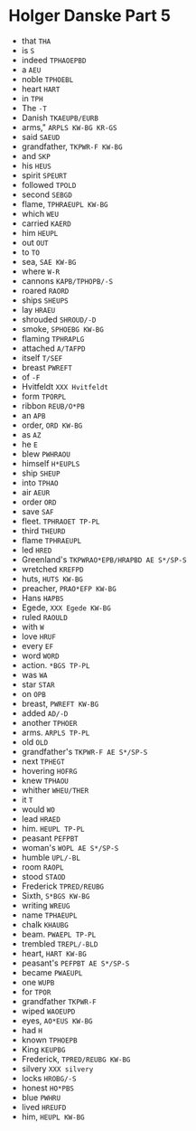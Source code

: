 # Holger Danske Part 5

* that `THA`
* is `S`
* indeed `TPHAOEPBD`
* a `AEU`
* noble `TPHOEBL`
* heart `HART`
* in `TPH`
* The `-T`
* Danish `TKAEUPB/EURB`
* arms," `ARPLS KW-BG KR-GS`
* said `SAEUD`
* grandfather, `TKPWR-F KW-BG`
* and `SKP`
* his `HEUS`
* spirit `SPEURT`
* followed `TPOLD`
* second `SEBGD`
* flame, `TPHRAEUPL KW-BG`
* which `WEU`
* carried `KAERD`
* him `HEUPL`
* out `OUT`
* to `TO`
* sea, `SAE KW-BG`
* where `W-R`
* cannons `KAPB/TPHOPB/-S`
* roared `RAORD`
* ships `SHEUPS`
* lay `HRAEU`
* shrouded `SHROUD/-D`
* smoke, `SPHOEBG KW-BG`
* flaming `TPHRAPLG`
* attached `A/TAFPD`
* itself `T/SEF`
* breast `PWREFT`
* of `-F`
* Hvitfeldt `XXX Hvitfeldt`
* form `TPORPL`
* ribbon `REUB/O*PB`
* an `APB`
* order, `ORD KW-BG`
* as `AZ`
* he `E`
* blew `PWHRAOU`
* himself `H*EUPLS`
* ship `SHEUP`
* into `TPHAO`
* air `AEUR`
* order `ORD`
* save `SAF`
* fleet. `TPHRAOET TP-PL`
* third `THEURD`
* flame `TPHRAEUPL`
* led `HRED`
* Greenland's `TKPWRAO*EPB/HRAPBD AE S*/SP-S`
* wretched `KREFPD`
* huts, `HUTS KW-BG`
* preacher, `PRAO*EFP KW-BG`
* Hans `HAPBS`
* Egede, `XXX Egede KW-BG`
* ruled `RAOULD`
* with `W`
* love `HRUF`
* every `EF`
* word `WORD`
* action. `*BGS TP-PL`
* was `WA`
* star `STAR`
* on `OPB`
* breast, `PWREFT KW-BG`
* added `AD/-D`
* another `TPHOER`
* arms. `ARPLS TP-PL`
* old `OLD`
* grandfather's `TKPWR-F AE S*/SP-S`
* next `TPHEGT`
* hovering `HOFRG`
* knew `TPHAOU`
* whither `WHEU/THER`
* it `T`
* would `WO`
* lead `HRAED`
* him. `HEUPL TP-PL`
* peasant `PEFPBT`
* woman's `WOPL AE S*/SP-S`
* humble `UPL/-BL`
* room `RAOPL`
* stood `STAOD`
* Frederick `TPRED/REUBG`
* Sixth, `S*BGS KW-BG`
* writing `WREUG`
* name `TPHAEUPL`
* chalk `KHAUBG`
* beam. `PWAEPL TP-PL`
* trembled `TREPL/-BLD`
* heart, `HART KW-BG`
* peasant's `PEFPBT AE S*/SP-S`
* became `PWAEUPL`
* one `WUPB`
* for `TPOR`
* grandfather `TKPWR-F`
* wiped `WAOEUPD`
* eyes, `AO*EUS KW-BG`
* had `H`
* known `TPHOEPB`
* King `KEUPBG`
* Frederick, `TPRED/REUBG KW-BG`
* silvery `XXX silvery`
* locks `HROBG/-S`
* honest `HO*PBS`
* blue `PWHRU`
* lived `HREUFD`
* him, `HEUPL KW-BG`
